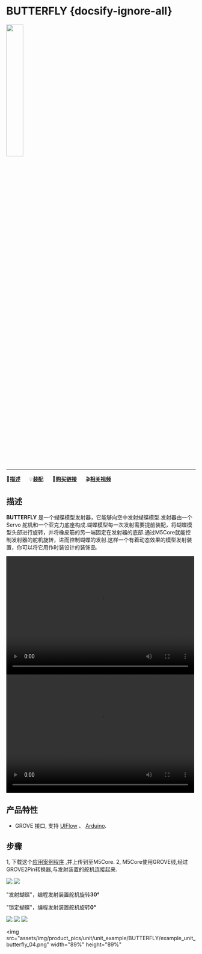# BUTTERFLY {docsify-ignore-all}

<img src="assets/img/product_pics/unit/unit_butterfly_01.png" width="30%" height="30%">

***

:memo:**[描述](#描述)**&nbsp;&nbsp;&nbsp;&nbsp;&nbsp;&nbsp;:bulb:**[装配](#装配)**&nbsp;&nbsp;&nbsp;&nbsp;&nbsp;&nbsp;🛒**[购买链接](https://item.taobao.com/item.htm?spm=a1z10.3-c.w4002-1172588106.10.63fb425eBx48kT&id=583025433070)**&nbsp;&nbsp;&nbsp;&nbsp;&nbsp;&nbsp;:clapper:**[相关视频](#相关视频)**

## 描述

**BUTTERFLY** 是一个蝴蝶模型发射器，它能够向空中发射蝴蝶模型.发射器由一个 Servo 舵机和一个亚克力底座构成.蝴蝶模型每一次发射需要提前装配，将蝴蝶模型头部进行旋转，并将橡皮筋的另一端固定在发射器的底部.通过M5Core就能控制发射器的舵机旋转，进而控制蝴蝶的发射.这样一个有着动态效果的模型发射装置，你可以将它用作时装设计的装饰品.

<video width="500" height="315" controls>
    <source src="https://m5stack.oss-cn-shenzhen.aliyuncs.com/video/Blog/Twitch201903/butterfly_03.mp4" type="video/mp4">
</video>

<video width="500" height="315" controls>
    <source src="https://m5stack.oss-cn-shenzhen.aliyuncs.com/video/Blog/Twitch201903/butterfly_05.mp4" type="video/mp4">
</video>

## 产品特性

- GROVE 接口, 支持 [UIFlow](http://flow.m5stack.com) 、 [Arduino](http://www.arduino.cc).

## 步骤

1, 下载这个[应用案例程序](https://github.com/m5stack/M5-ProductExampleCodes/tree/master/Unit/BUTTERFLY/UIFlow) ,并上传到至M5Core.
2, M5Core使用GROVE线,经过GROVE2Pin转换器,与发射装置的舵机连接起来.

<img src="assets/img/product_pics/unit/unit_butterfly_02.png">

<img src="assets/img/product_pics/unit/unit_butterfly_04.png">

"发射蝴蝶"，编程发射装置舵机旋转**30°**

"锁定蝴蝶"，编程发射装置舵机旋转**0°**

<img src="assets/img/product_pics/unit/unit_butterfly_06.png">

<img src="assets/img/product_pics/unit/unit_butterfly_03.png">

<img src="assets/img/product_pics/unit/unit_butterfly_05.png">

<img src="assets/img/product_pics/unit/unit_example/BUTTERFLY/example_unit_butterfly_04.png" width="89%" height="89%"
>
